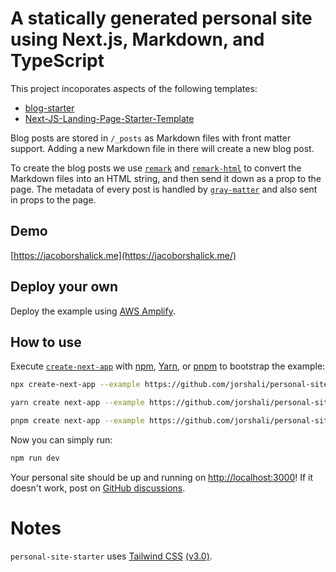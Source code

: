 # A statically generated personal site using Next.js, Markdown, and TypeScript

This project incoporates aspects of the following templates:

- [blog-starter](https://github.com/vercel/next.js/tree/canary/examples/blog-starter)
- [Next-JS-Landing-Page-Starter-Template](https://github.com/ixartz/Next-JS-Landing-Page-Starter-Template)

Blog posts are stored in `/_posts` as Markdown files with front matter support. Adding a new Markdown file in there will create a new blog post.

To create the blog posts we use [`remark`](https://github.com/remarkjs/remark) and [`remark-html`](https://github.com/remarkjs/remark-html) to convert the Markdown files into an HTML string, and then send it down as a prop to the page. The metadata of every post is handled by [`gray-matter`](https://github.com/jonschlinkert/gray-matter) and also sent in props to the page.

## Demo

[https://jacoborshalick.me](https://jacoborshalick.me/)

## Deploy your own

Deploy the example using [AWS Amplify]().

## How to use

Execute [`create-next-app`](https://github.com/vercel/next.js/tree/canary/packages/create-next-app) with [npm](https://docs.npmjs.com/cli/init), [Yarn](https://yarnpkg.com/lang/en/docs/cli/create/), or [pnpm](https://pnpm.io) to bootstrap the example:

```bash
npx create-next-app --example https://github.com/jorshali/personal-site-starter personal-site-starter-app
```

```bash
yarn create next-app --example https://github.com/jorshali/personal-site-starter personal-site-starter-app
```

```bash
pnpm create next-app --example https://github.com/jorshali/personal-site-starter personal-site-starter-app
```

Now you can simply run:

```bash
npm run dev
```

Your personal site should be up and running on [http://localhost:3000](http://localhost:3000)! If it doesn't work, post on [GitHub discussions](https://github.com/jorshali/personal-site-starter/discussions).

# Notes

`personal-site-starter` uses [Tailwind CSS](https://tailwindcss.com) [(v3.0)](https://tailwindcss.com/blog/tailwindcss-v3).
